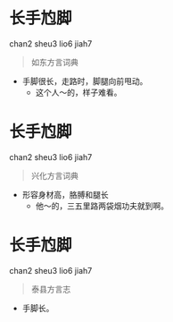 # 长手尥脚
chan2 sheu3 lio6 jiah7
> 如东方言词典
- 手脚很长，走路时，脚腿向前甩动。
  - 这个人～的，样子难看。

# 长手尥脚
chan2 sheu3 lio6 jiah7
> 兴化方言词典
- 形容身材高，胳膊和腿长
  - 他～的，三五里路两袋烟功夫就到啊。

# 长手尥脚
chan2 sheu3 lio6 jiah7
> 泰县方言志
- 手脚长。

